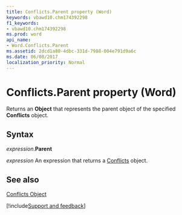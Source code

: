 ```yaml
---
title: Conflicts.Parent property (Word)
keywords: vbawd10.chm174392298
f1_keywords:
- vbawd10.chm174392298
ms.prod: word
api_name:
- Word.Conflicts.Parent
ms.assetid: 2dcd1a80-4dbc-331d-7988-004e791d9a6c
ms.date: 06/08/2017
localization_priority: Normal
---
```



# Conflicts.Parent property (Word)

Returns an  **Object** that represents the parent object of the specified **Conflicts** object.


## Syntax

_expression_.**Parent**

 _expression_ An expression that returns a [Conflicts](./Word.Conflicts.md) object.


## See also


[Conflicts Object](Word.Conflicts.md)

[!include[Support and feedback](~/includes/feedback-boilerplate.md)]